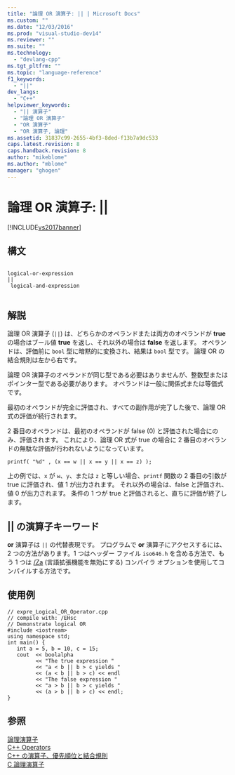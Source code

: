 ```yaml
---
title: "論理 OR 演算子: || | Microsoft Docs"
ms.custom: ""
ms.date: "12/03/2016"
ms.prod: "visual-studio-dev14"
ms.reviewer: ""
ms.suite: ""
ms.technology: 
  - "devlang-cpp"
ms.tgt_pltfrm: ""
ms.topic: "language-reference"
f1_keywords: 
  - "||"
dev_langs: 
  - "C++"
helpviewer_keywords: 
  - "|| 演算子"
  - "論理 OR 演算子"
  - "OR 演算子"
  - "OR 演算子, 論理"
ms.assetid: 31837c99-2655-4bf3-8ded-f13b7a9dc533
caps.latest.revision: 8
caps.handback.revision: 8
author: "mikeblome"
ms.author: "mblome"
manager: "ghogen"
---
```

# 論理 OR 演算子: ||
[!INCLUDE[vs2017banner](../assembler/inline/includes/vs2017banner.md)]

## 構文  
  
```  
  
logical-or-expression   
||  
 logical-and-expression  
  
```  
  
## 解説  
 論理 OR 演算子 \(`||`\) は、どちらかのオペランドまたは両方のオペランドが **true** の場合はブール値 **true** を返し、それ以外の場合は **false** を返します。  オペランドは、評価前に `bool` 型に暗黙的に変換され、結果は `bool` 型です。  論理 OR の結合規則は左から右です。  
  
 論理 OR 演算子のオペランドが同じ型である必要はありませんが、整数型またはポインター型である必要があります。  オペランドは一般に関係式または等価式です。  
  
 最初のオペランドが完全に評価され、すべての副作用が完了した後で、論理 OR 式の評価が続行されます。  
  
 2 番目のオペランドは、最初のオペランドが false \(0\) と評価された場合にのみ、評価されます。  これにより、論理 OR 式が true の場合に 2 番目のオペランドの無駄な評価が行われないようになっています。  
  
```  
printf( "%d" , (x == w || x == y || x == z) );  
```  
  
 上の例では、`x` が `w`、`y`、または `z` と等しい場合、`printf` 関数の 2 番目の引数が true に評価され、値 1 が出力されます。  それ以外の場合は、false と評価され、値 0 が出力されます。  条件の 1 つが true と評価されると、直ちに評価が終了します。  
  
## &#124;&#124; の演算子キーワード  
 **or** 演算子は `||` の代替表現です。  プログラムで **or** 演算子にアクセスするには、2 つの方法があります。1 つはヘッダー ファイル `iso646.h` を含める方法で、もう 1 つは [\/Za](../build/reference/za-ze-disable-language-extensions.md) \(言語拡張機能を無効にする\) コンパイラ オプションを使用してコンパイルする方法です。  
  
## 使用例  
  
```  
// expre_Logical_OR_Operator.cpp  
// compile with: /EHsc  
// Demonstrate logical OR  
#include <iostream>  
using namespace std;  
int main() {  
   int a = 5, b = 10, c = 15;  
   cout  << boolalpha  
         << "The true expression "  
         << "a < b || b > c yields "  
         << (a < b || b > c) << endl  
         << "The false expression "  
         << "a > b || b > c yields "  
         << (a > b || b > c) << endl;  
}  
```  
  
## 参照  
 [論理演算子](../misc/logical-operators.md)   
 [C\+\+ Operators](../misc/cpp-operators.md)   
 [C\+\+ の演算子、優先順位と結合規則](../cpp/cpp-built-in-operators-precedence-and-associativity.md)   
 [C 論理演算子](../c-language/c-logical-operators.md)